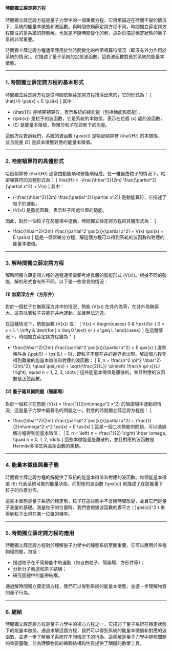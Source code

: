 #### 時間獨立薛定諤方程

時間獨立薛定諤方程是量子力學中的一個重要方程，它用來描述在時間不變的情況下，系統的能量本徵態和波函數。與時間依賴薛定諤方程不同，時間獨立薛定諤方程關注的是系統的靜態解，也就是不隨時間變化的解，這對於描述穩定狀態的量子系統非常重要。

時間獨立薛定諤方程通常應用於無時間變化的哈密頓算符情況（即沒有外力作用於系統的情況）。它描述了量子系統的定態波函數，這些波函數對應於系統的能量本徵態。

---

### **1. 時間獨立薛定諤方程的基本形式**

時間獨立薛定諤方程是從時間依賴薛定諤方程推導出來的，它的形式為：
\[
\hat{H} \psi(x) = E \psi(x)
\]
其中：
- \(\hat{H}\) 是哈密頓算符，表示系統的總能量（包括動能和勢能），
- \(\psi(x)\) 是粒子的波函數，它是系統的本徵態，表示在位置 \(x\) 處的波函數，
- \(E\) 是能量本徵值，對應於粒子在該態下的能量。

這個方程告訴我們，系統的波函數 \(\psi(x)\) 是哈密頓算符 \(\hat{H}\) 的本徵態，並且能量 \(E\) 是該本徵態對應的能量本徵值。

---

### **2. 哈密頓算符的具體形式**

哈密頓算符 \(\hat{H}\) 通常由動能項和勢能項組成。在一維自由粒子的情況下，哈密頓算符的具體形式為：
\[
\hat{H} = -\frac{\hbar^2}{2m} \frac{\partial^2}{\partial x^2} + V(x)
\]
其中：
- \(-\frac{\hbar^2}{2m} \frac{\partial^2}{\partial x^2}\) 是動能算符，它描述了粒子的運動，
- \(V(x)\) 是勢能函數，表示粒子所處位置的勢能。

因此，對於一個粒子在勢能場中運動，時間獨立薛定諤方程的具體形式為：
\[
- \frac{\hbar^2}{2m} \frac{\partial^2 \psi(x)}{\partial x^2} + V(x) \psi(x) = E \psi(x)
\]
這是一個常微分方程，解這個方程可以得到系統的波函數和對應的能量本徵值。

---

### **3. 解時間獨立薛定諤方程**

解時間獨立薛定諤方程的過程通常需要考慮具體的勢能形式 \(V(x)\)。根據不同的勢能，解的形式會有所不同。以下是一些常見的情況：

#### **(1) 無窮深方井（方形井）**

對於一個粒子在無窮深方井中的情況，勢能 \(V(x)\) 在井內為零，在井外為無窮大。這意味著粒子只能在井內運動，並且無法逃逸。

在這種情況下，勢能函數 \(V(x)\) 取：
\[
V(x) = 
\begin{cases} 
0 & \text{for } 0 < x < L \\
\infty & \text{for } x \leq 0 \text{ or } x \geq L
\end{cases}
\]
在這種情況下，時間獨立薛定諤方程變為：
\[
- \frac{\hbar^2}{2m} \frac{\partial^2 \psi(x)}{\partial x^2} = E \psi(x)
\]
邊界條件為 \(\psi(0) = \psi(L) = 0\)，即粒子不能在井的邊界處出現。解這個方程會得到離散的能量本徵值和對應的波函數：
\[
E_n = \frac{n^2 \pi^2 \hbar^2}{2mL^2}, \quad \psi_n(x) = \sqrt{\frac{2}{L}} \sin\left( \frac{n \pi x}{L} \right), \quad n = 1, 2, 3, \dots
\]
這些能量本徵值是離散的，並且對應的波函數是正弦函數。

#### **(2) 量子諾貝爾問題（簡諾場）**

對於一個粒子在勢能 \(V(x) = \frac{1}{2}m\omega^2 x^2\) 的簡諾場中運動的情況，這是量子力學中最著名的問題之一。對應的時間獨立薛定諤方程是：
\[
- \frac{\hbar^2}{2m} \frac{\partial^2 \psi(x)}{\partial x^2} + \frac{1}{2}m\omega^2 x^2 \psi(x) = E \psi(x)
\]
這是一個二次勢能的問題，可以通過解方程得到能量本徵值：
\[
E_n = \left( n + \frac{1}{2} \right) \hbar \omega, \quad n = 0, 1, 2, \dots
\]
這些本徵能量是離散的，並且對應的波函數是Hermite多項式與高斯函數的乘積。

---

### **4. 能量本徵值與量子態**

時間獨立薛定諤方程的解提供了系統的能量本徵值和對應的波函數。每個能量本徵值 \(E\) 代表系統可能的能量狀態，而對應的波函數 \(\psi(x)\) 則描述了在該能量下粒子的位置分佈。

這些本徵態是量子系統的穩定態，粒子在這些態中不會隨時間改變，並且它們是量子測量的基礎。測量粒子的位置時，我們會根據波函數的模平方 \( |\psi(x)|^2 \) 來得到粒子出現在某一位置的機率。

---

### **5. 時間獨立薛定諤方程的應用**

時間獨立薛定諤方程對於理解量子力學中的靜態系統至關重要。它可以應用於多種物理問題，包括：
- 描述粒子在不同勢能中的運動（如自由粒子、簡諾場、方形井等）；
- 分析分子軌道和原子結構；
- 研究固體中的能帶結構。

通過解時間獨立薛定諤方程，我們可以得到系統的能量本徵態，並進一步理解物質的量子行為。

---

### **6. 總結**

時間獨立薛定諤方程是量子力學中的核心方程之一，它描述了量子系統在穩定狀態下的能量本徵態。通過求解這個方程，我們可以得到系統的能量本徵值和對應的波函數，並進一步了解量子系統在不同情況下的行為。這些解是量子力學中靜態問題的重要基礎，並為理解物質的微觀結構和性質提供了關鍵的數學工具。